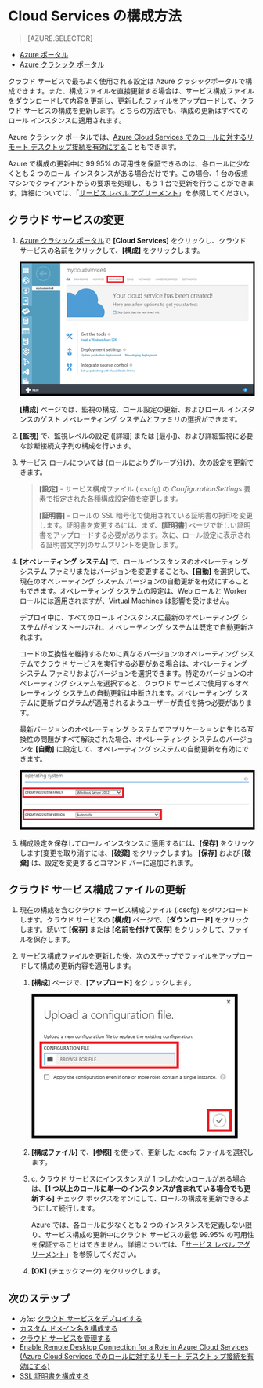 <properties 
	pageTitle="クラウド サービスの構成方法 (クラシック ポータル) | Microsoft Azure" 
	description="Azure のクラウド サービスの構成方法について説明します。クラウド サービスの構成の更新方法と、ロール インスタンスへのリモート アクセスの構成方法を紹介します。" 
	services="cloud-services" 
	documentationCenter="" 
	authors="Thraka" 
	manager="timlt" 
	editor=""/>

<tags 
	ms.service="cloud-services" 
	ms.workload="tbd" 
	ms.tgt_pltfrm="na" 
	ms.devlang="na" 
	ms.topic="article" 
	ms.date="07/27/2016"
	ms.author="adegeo"/>




# Cloud Services の構成方法

> [AZURE.SELECTOR]
- [Azure ポータル](cloud-services-how-to-configure-portal.md)
- [Azure クラシック ポータル](cloud-services-how-to-configure.md)

クラウド サービスで最もよく使用される設定は Azure クラシックポータルで構成できます。また、構成ファイルを直接更新する場合は、サービス構成ファイルをダウンロードして内容を更新し、更新したファイルをアップロードして、クラウド サービスの構成を更新します。どちらの方法でも、構成の更新はすべてのロール インスタンスに適用されます。

Azure クラシック ポータルでは、[Azure Cloud Services でのロールに対するリモート デスクトップ接続を有効にする](cloud-services-role-enable-remote-desktop.md)こともできます。

Azure で構成の更新中に 99.95% の可用性を保証できるのは、各ロールに少なくとも 2 つのロール インスタンスがある場合だけです。この場合、1 台の仮想マシンでクライアントからの要求を処理し、もう 1 台で更新を行うことができます。詳細については、「[サービス レベル アグリーメント](https://azure.microsoft.com/support/legal/sla/)」を参照してください。

## クラウド サービスの変更

1. [Azure クラシック ポータル](http://manage.windowsazure.com/)で **[Cloud Services]** をクリックし、クラウド サービスの名前をクリックして、**[構成]** をクリックします。

    ![[構成] ページ](./media/cloud-services-how-to-configure/CloudServices_ConfigurePage1.png)
    
    **[構成]** ページでは、監視の構成、ロール設定の更新、およびロール インスタンスのゲスト オペレーティング システムとファミリの選択ができます。

2. **[監視]** で、監視レベルの設定 ([詳細] または [最小])、および詳細監視に必要な診断接続文字列の構成を行います。

3. サービス ロールについては (ロールによりグループ分け)、次の設定を更新できます。
    
    >**[設定]** - サービス構成ファイル (.cscfg) の *ConfigurationSettings* 要素で指定された各種構成設定値を変更します。
    >
    >**[証明書]** - ロールの SSL 暗号化で使用されている証明書の拇印を変更します。証明書を変更するには、まず、**[証明書]** ページで新しい証明書をアップロードする必要があります。次に、ロール設定に表示される証明書文字列のサムプリントを更新します。

4. **[オペレーティング システム]** で、ロール インスタンスのオペレーティング システム ファミリまたはバージョンを変更することも、**[自動]** を選択して、現在のオペレーティング システム バージョンの自動更新を有効にすることもできます。オペレーティング システムの設定は、Web ロールと Worker ロールには適用されますが、Virtual Machines は影響を受けません。

    デプロイ中に、すべてのロール インスタンスに最新のオペレーティング システムがインストールされ、オペレーティング システムは既定で自動更新されます。
    
    コードの互換性を維持するために異なるバージョンのオペレーティング システムでクラウド サービスを実行する必要がある場合は、オペレーティング システム ファミリおよびバージョンを選択できます。特定のバージョンのオペレーティング システムを選択すると、クラウド サービスで使用するオペレーティング システムの自動更新は中断されます。オペレーティング システムに更新プログラムが適用されるようユーザーが責任を持つ必要があります。
    
    最新バージョンのオペレーティング システムでアプリケーションに生じる互換性の問題がすべて解決された場合、オペレーティング システムのバージョンを **[自動]** に設定して、オペレーティング システムの自動更新を有効にできます。
    
    ![OS 設定](./media/cloud-services-how-to-configure/CloudServices_ConfigurePage_OSSettings.png)

5. 構成設定を保存してロール インスタンスに適用するには、**[保存]** をクリックします(変更を取り消すには、**[破棄]** をクリックします)。 **[保存]** および **[破棄]** は、設定を変更するとコマンド バーに追加されます。

## クラウド サービス構成ファイルの更新

1. 現在の構成を含むクラウド サービス構成ファイル (.cscfg) をダウンロードします。クラウド サービスの **[構成]** ページで、**[ダウンロード]** をクリックします。続いて **[保存]** または **[名前を付けて保存]** をクリックして、ファイルを保存します。

2. サービス構成ファイルを更新した後、次のステップでファイルをアップロードして構成の更新内容を適用します。

    1. **[構成]** ページで、**[アップロード]** をクリックします。
    
        ![構成のアップロード](./media/cloud-services-how-to-configure/CloudServices_UploadConfigFile.png)
    
    2. **[構成ファイル]** で、**[参照]** を使って、更新した .cscfg ファイルを選択します。
    
    3. c. クラウド サービスにインスタンスが 1 つしかないロールがある場合は、**[1 つ以上のロールに単一のインスタンスが含まれている場合でも更新する]** チェック ボックスをオンにして、ロールの構成を更新できるようにして続行します。
    
        Azure では、各ロールに少なくとも 2 つのインスタンスを定義しない限り、サービス構成の更新中にクラウド サービスの最低 99.95% の可用性を保証することはできません。詳細については、「[サービス レベル アグリーメント](https://azure.microsoft.com/support/legal/sla/)」を参照してください。
    
    4. **[OK]** (チェックマーク) をクリックします。


## 次のステップ

* 方法: [クラウド サービスをデプロイする](cloud-services-how-to-create-deploy.md)
* [カスタム ドメイン名を構成する](cloud-services-custom-domain-name.md)
* [クラウド サービスを管理する](cloud-services-how-to-manage.md)
* [Enable Remote Desktop Connection for a Role in Azure Cloud Services (Azure Cloud Services でのロールに対するリモート デスクトップ接続を有効にする)](cloud-services-role-enable-remote-desktop.md)
* [SSL 証明書を構成する](cloud-services-configure-ssl-certificate.md)

<!---HONumber=AcomDC_0803_2016-->